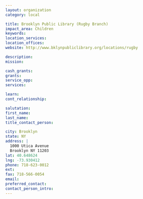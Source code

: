 ```yaml
---
layout: organization
category: local

title: Brooklyn Public Library (Rugby Branch)
impact_area: Children
keywords: 
location_services: 
location_offices: 
website: http://www.bklynpubliclibrary.org/locations/rugby‎

description: 
mission: 

cash_grants: 
grants: 
service_opp: 
services: 

learn: 
cont_relationship: 

salutation: 
first_name: 
last_name: 
title_contact_person: 

city: Brooklyn
state: NY
address: |
  1000 Utica Avenue    
  Brooklyn NY 11203
lat: 40.648624
lng: -73.930412
phone: 718-623-0012
ext: 
fax: 718-566-0054
email: 
preferred_contact: 
contact_person_intro: 
---
```

